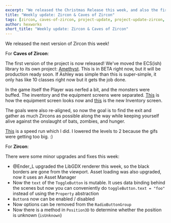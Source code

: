 ```yaml
---
excerpt: "We released the Christmas Release this week, and also the first version of Caves of Zircon"
title: "Weekly update: Zircon & Caves of Zircon"
tags: [zircon, caves-of-zircon, project-update, project-update-zircon, project-update-coz]
author: hexworks
short_title: "Weekly update: Zircon & Caves of Zircon"
---
```

We released the next version of Zircon this week!

For **Caves of Zircon**:

The first version of the project is now released! We've moved the ECS(ish) library to its
own project: [Amethyst](https://github.com/Hexworks/amethyst). This is in BETA right now,
but it will be production ready soon. If Ashley was simple than this is super-simple, it only
has like 10 classes right now but it gets the job done.

In the game itself the Player was nerfed a bit, and the monsters were buffed. The inventory
and the equipment screens were separated. [This](https://cdn.discordapp.com/attachments/509142267735310338/528338992249438239/unknown.png)
is how the equipment screen looks now and [this](https://cdn.discordapp.com/attachments/509142267735310338/528339267651502099/unknown.png)
is the new Inventory screen.

The goals were also re-aligned, so now the goal is to find the exit and gather as much Zircons
as possible along the way while keeping yourself alive against the onslaught of bats, zombies, and hunger.

[This](https://cdn.discordapp.com/attachments/206169610284826626/528302967514988545/coz_gameplay.gif) is a speed run which I did. I lowered the levels to 2 because the gifs were getting
too big. :)

For **Zircon**:

There were some minor upgrades and fixes this week:

- @Ender_L upgraded the LibGDX renderer this week, so the black borders are gone from the
  viewport. Asset loading was also upgraded, now it uses an Asset Manager
- Now the `text` of the `ToggleButton` is mutable. It uses data binding behind the scenes
  but now you can conveniently do `toggleButton.text = "foo"` instead of using the
  `Property` abstraction
- `Button`s now can be enabled / disabled
- Now options can be removed from the `RadioButtonGroup`
- Now there is a method in `Position3D` to determine whether the position is unknown (`isUnknown`)

